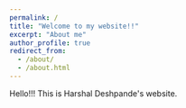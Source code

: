 ```yaml
---
permalink: /
title: "Welcome to my website!!"
excerpt: "About me"
author_profile: true
redirect_from: 
  - /about/
  - /about.html
---
```


Hello!!! This is Harshal Deshpande's website.

